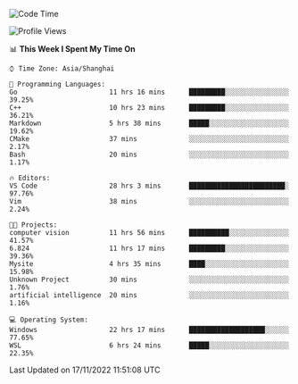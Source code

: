 <!--START_SECTION:waka-->
![Code Time](http://img.shields.io/badge/Code%20Time-353%20hrs%2014%20mins-blue)

![Profile Views](http://img.shields.io/badge/Profile%20Views-2-blue)

📊 **This Week I Spent My Time On** 

```text
⌚︎ Time Zone: Asia/Shanghai

💬 Programming Languages: 
Go                       11 hrs 16 mins      █████████░░░░░░░░░░░░░░░░   39.25% 
C++                      10 hrs 23 mins      █████████░░░░░░░░░░░░░░░░   36.21% 
Markdown                 5 hrs 38 mins       █████░░░░░░░░░░░░░░░░░░░░   19.62% 
CMake                    37 mins             ░░░░░░░░░░░░░░░░░░░░░░░░░   2.17% 
Bash                     20 mins             ░░░░░░░░░░░░░░░░░░░░░░░░░   1.17%

🔥 Editors: 
VS Code                  28 hrs 3 mins       ████████████████████████░   97.76% 
Vim                      38 mins             ░░░░░░░░░░░░░░░░░░░░░░░░░   2.24%

🐱‍💻 Projects: 
computer vision          11 hrs 56 mins      ██████████░░░░░░░░░░░░░░░   41.57% 
6.824                    11 hrs 17 mins      █████████░░░░░░░░░░░░░░░░   39.36% 
Mysite                   4 hrs 35 mins       ████░░░░░░░░░░░░░░░░░░░░░   15.98% 
Unknown Project          30 mins             ░░░░░░░░░░░░░░░░░░░░░░░░░   1.76% 
artificial intelligence  20 mins             ░░░░░░░░░░░░░░░░░░░░░░░░░   1.16%

💻 Operating System: 
Windows                  22 hrs 17 mins      ███████████████████░░░░░░   77.65% 
WSL                      6 hrs 24 mins       █████░░░░░░░░░░░░░░░░░░░░   22.35%

```


 Last Updated on 17/11/2022 11:51:08 UTC
<!--END_SECTION:waka-->